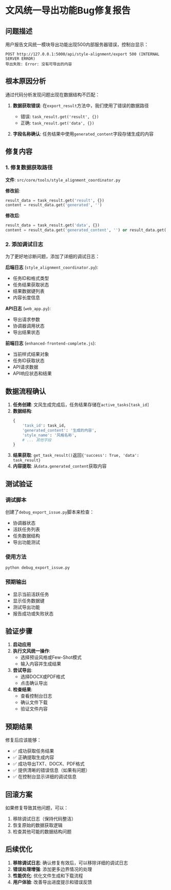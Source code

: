 # 文风统一导出功能Bug修复报告

## 问题描述

用户报告文风统一模块导出功能出现500内部服务器错误，控制台显示：
```
POST http://127.0.0.1:5000/api/style-alignment/export 500 (INTERNAL SERVER ERROR)
导出失败: Error: 没有可导出的内容
```

## 根本原因分析

通过代码分析发现问题出现在数据结构不匹配：

1. **数据获取错误**: 在`export_result`方法中，我们使用了错误的数据路径
   - 错误: `task_result.get('result', {})`
   - 正确: `task_result.get('data', {})`

2. **字段名称确认**: 任务结果中使用`generated_content`字段存储生成的内容

## 修复内容

### 1. 修复数据获取路径
**文件**: `src/core/tools/style_alignment_coordinator.py`

**修改前**:
```python
result_data = task_result.get('result', {})
content = result_data.get('generated', '')
```

**修改后**:
```python
result_data = task_result.get('data', {})
content = result_data.get('generated_content', '') or result_data.get('generated', '')
```

### 2. 添加调试日志
为了更好地诊断问题，添加了详细的调试日志：

**后端日志** (`style_alignment_coordinator.py`):
- 任务ID和格式类型
- 任务结果获取状态
- 结果数据键列表
- 内容长度信息

**API日志** (`web_app.py`):
- 导出请求参数
- 协调器调用状态
- 导出结果状态

**前端日志** (`enhanced-frontend-complete.js`):
- 当前样式结果对象
- 任务ID获取状态
- API请求数据
- API响应状态和结果

## 数据流程确认

1. **任务创建**: 文风生成完成后，任务结果存储在`active_tasks[task_id]`
2. **数据结构**: 
   ```python
   {
       'task_id': task_id,
       'generated_content': '生成的内容',
       'style_name': '风格名称',
       # ... 其他字段
   }
   ```
3. **结果获取**: `get_task_result()`返回`{'success': True, 'data': task_result}`
4. **内容提取**: 从`data.generated_content`获取内容

## 测试验证

### 调试脚本
创建了`debug_export_issue.py`脚本来检查：
- 协调器状态
- 活跃任务列表
- 任务数据结构
- 导出功能测试

### 使用方法
```bash
python debug_export_issue.py
```

### 预期输出
- 显示当前活跃任务
- 显示任务数据键
- 测试导出功能
- 报告成功或失败状态

## 验证步骤

1. **启动应用**
2. **执行文风统一操作**:
   - 选择预设风格或Few-Shot模式
   - 输入内容并生成结果
3. **尝试导出**:
   - 选择DOCX或PDF格式
   - 点击确认导出
4. **检查结果**:
   - 查看控制台日志
   - 确认文件下载
   - 验证文件内容

## 预期结果

修复后应该能够：
- ✅ 成功获取任务结果
- ✅ 正确提取生成内容
- ✅ 成功导出TXT、DOCX、PDF格式
- ✅ 提供清晰的错误信息（如果有问题）
- ✅ 在控制台显示详细的调试信息

## 回滚方案

如果修复导致其他问题，可以：
1. 移除调试日志（保持代码整洁）
2. 恢复原始的数据获取逻辑
3. 检查其他可能的数据结构问题

## 后续优化

1. **移除调试日志**: 确认修复有效后，可以移除详细的调试日志
2. **错误处理增强**: 添加更多边界情况的处理
3. **性能优化**: 优化文件生成和下载流程
4. **用户体验**: 改善导出进度提示和错误反馈

